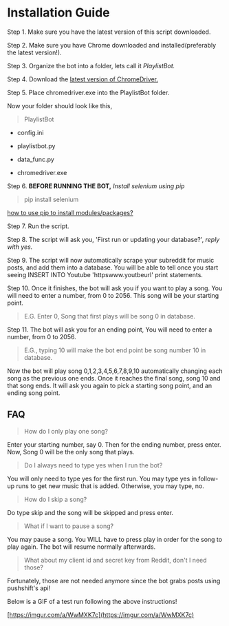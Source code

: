 # Installation Guide
Step 1. Make sure you have the latest version of this script downloaded.

Step 2. Make sure you have Chrome downloaded and installed(preferably the latest version!).

Step 3. Organize the bot into a folder, lets call it *PlaylistBot.*

Step 4. Download the [latest version of ChromeDriver.](https://chromedriver.chromium.org/)

Step 5. Place chromedriver.exe into the PlaylistBot folder.

Now your folder should look like this,

>PlaylistBot

* config.ini

* playlistbot.py

* data_func.py

* chromedriver.exe

Step 6. **BEFORE RUNNING THE BOT,** *Install selenium using pip*

>pip install selenium

[how to use pip to install modules/packages?](https://packaging.python.org/tutorials/installing-packages/)

Step 7. Run the script.

Step 8. The script will ask you, 'First run or updating your database?', *reply with yes.*

Step 9. The script will now automatically scrape your subreddit for music posts, and add them into a database. You will be able to tell once you start seeing INSERT INTO Youtube 'httpswww.youtbeurl' print statements.

Step 10. Once it finishes, the bot will ask you if you want to play a song. You will need to enter a number, from 0 to 2056. This song will be your starting point.

>E.G. Enter 0, Song that first plays will be song 0 in database.

Step 11. The bot will ask you for an ending point, You will need to enter a number, from 0 to 2056.

>E.G., typing 10 will make the bot end point be song number 10 in database.

Now the bot will play song 0,1,2,3,4,5,6,7,8,9,10 automatically changing each song as the previous one ends. Once it reaches the final song, song 10 and that song ends. It will ask you again to pick a starting song point, and an ending song point.

## FAQ

>How do I only play one song?

Enter your starting number, say 0. Then for the ending number, press enter. Now, Song 0 will be the only song that plays.

>Do I always need to type yes when I run the bot?

You will only need to type yes for the first run. You may type yes in follow-up runs to get new music that is added. Otherwise, you may type, no.

>How do I skip a song?

Do type skip and the song will be skipped and press enter.

>What if I want to pause a song?
>
You may pause a song. You WILL have to press play in order for the song to play again. The bot will resume normally afterwards.

>What about my client id and secret key from Reddit, don't I need those?

Fortunately, those are not needed anymore since the bot grabs posts using pushshift's api!

Below is a GIF of a test run following the above instructions!

[https://imgur.com/a/WwMXK7c](https://imgur.com/a/WwMXK7c)
